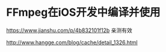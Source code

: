# FFmpeg在iOS开发中编译并使用
https://www.jianshu.com/p/4b832101f12b
亲测有效

http://www.hangge.com/blog/cache/detail_1326.html
